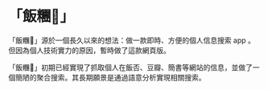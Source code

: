 # 「飯糰🍙」

「飯糰🍙」源於一個長久以來的想法：做一款即時、方便的個人信息搜索 app 。但因為個人技術實力的原因，暫時做了這款網頁版。

「飯糰🍙」初期已經實現了抓取個人在飯否、豆瓣、簡書等網站的信息，並做了一個簡陋的聚合搜索。其長期願景是通過語意分析實現相關搜索。